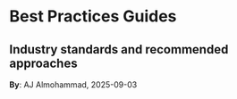 # Best Practices Guides
Industry standards and recommended approaches
---
**By**: AJ Almohammad, 2025-09-03
